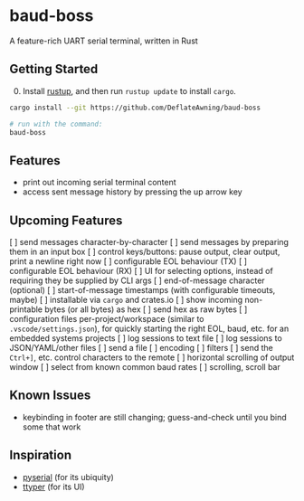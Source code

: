 # baud-boss
A feature-rich UART serial terminal, written in Rust

## Getting Started

0. Install [rustup](https://rustup.rs), and then run `rustup update` to install `cargo`.

```bash
cargo install --git https://github.com/DeflateAwning/baud-boss

# run with the command:
baud-boss
```

## Features
* print out incoming serial terminal content
* access sent message history by pressing the up arrow key

## Upcoming Features
[ ] send messages character-by-character
[ ] send messages by preparing them in an input box
[ ] control keys/buttons: pause output, clear output, print a newline right now
[ ] configurable EOL behaviour (TX)
[ ] configurable EOL behaviour (RX)
[ ] UI for selecting options, instead of requiring they be supplied by CLI args
[ ] end-of-message character (optional)
[ ] start-of-message timestamps (with configurable timeouts, maybe)
[ ] installable via `cargo` and crates.io
[ ] show incoming non-printable bytes (or all bytes) as hex
[ ] send hex as raw bytes
[ ] configuration files per-project/workspace (similar to `.vscode/settings.json`), for quickly starting the right EOL, baud, etc. for an embedded systems projects
[ ] log sessions to text file
[ ] log sessions to JSON/YAML/other files
[ ] send a file
[ ] encoding
[ ] filters
[ ] send the `Ctrl+]`, etc. control characters to the remote
[ ] horizontal scrolling of output window
[ ] select from known common baud rates
[ ] scrolling, scroll bar

## Known Issues
* keybinding in footer are still changing; guess-and-check until you bind some that work

## Inspiration
* [pyserial](https://github.com/pyserial/pyserial) (for its ubiquity)
* [ttyper](https://github.com/max-niederman/ttyper) (for its UI)
